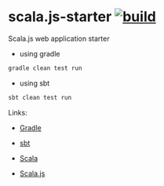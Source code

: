 scala.js-starter [![build](https://travis-ci.org/daggerok/scala.js-starter.svg?branch=master)](https://travis-ci.org/daggerok/scala.js-starter)
================

Scala.js web application starter

- using gradle

```sh
gradle clean test run
```

- using sbt

```sh
sbt clean test run
```

Links:

- [Gradle](http://gradle.org/)

- [sbt](http://www.scala-sbt.org/)

- [Scala](http://www.scala-lang.org/)

- [Scala.js](https://www.scala-js.org/)
